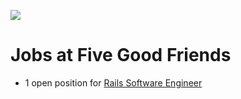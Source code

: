![](https://cloud.githubusercontent.com/assets/19860/18533550/2956aa6e-7b27-11e6-846e-43096e17ec25.png)

# Jobs at Five Good Friends

* 1 open position for [Rails Software Engineer](/rails-software-engineer)
